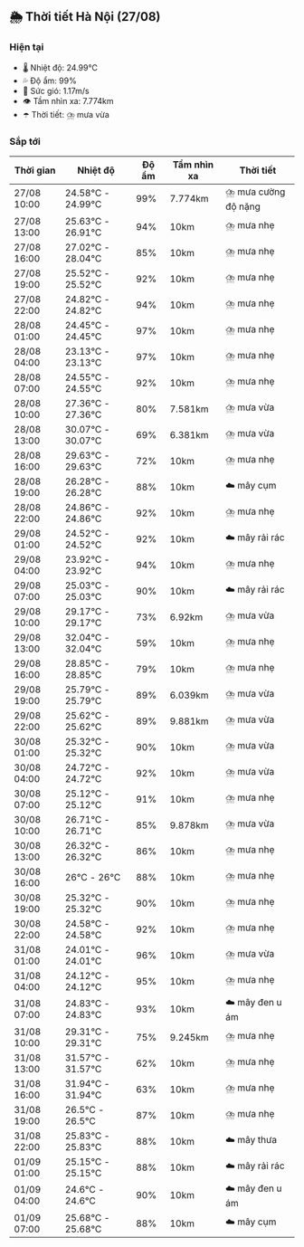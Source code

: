 ## 🌦️ Thời tiết Hà Nội (27/08)

### Hiện tại

- 🌡️ Nhiệt độ: 24.99℃
- 💦 Độ ẩm: 99%
- 💨 Sức gió: 1.17m/s
- 👁️ Tầm nhìn xa: 7.774km
- ☂️ Thời tiết: ⛈️ mưa vừa

### Sắp tới

| Thời gian | Nhiệt độ | Độ ẩm | Tầm nhìn xa | Thời tiết |
| --- | --- | --- | --- | --- |
| 27/08 10:00 | 24.58℃ - 24.99℃ | 99% | 7.774km | ⛈️ mưa cường độ nặng |
| 27/08 13:00 | 25.63℃ - 26.91℃ | 94% | 10km | ⛈️ mưa nhẹ |
| 27/08 16:00 | 27.02℃ - 28.04℃ | 85% | 10km | ⛈️ mưa nhẹ |
| 27/08 19:00 | 25.52℃ - 25.52℃ | 92% | 10km | ⛈️ mưa nhẹ |
| 27/08 22:00 | 24.82℃ - 24.82℃ | 94% | 10km | ⛈️ mưa nhẹ |
| 28/08 01:00 | 24.45℃ - 24.45℃ | 97% | 10km | ⛈️ mưa nhẹ |
| 28/08 04:00 | 23.13℃ - 23.13℃ | 97% | 10km | ⛈️ mưa nhẹ |
| 28/08 07:00 | 24.55℃ - 24.55℃ | 92% | 10km | ⛈️ mưa nhẹ |
| 28/08 10:00 | 27.36℃ - 27.36℃ | 80% | 7.581km | ⛈️ mưa vừa |
| 28/08 13:00 | 30.07℃ - 30.07℃ | 69% | 6.381km | ⛈️ mưa vừa |
| 28/08 16:00 | 29.63℃ - 29.63℃ | 72% | 10km | ⛈️ mưa nhẹ |
| 28/08 19:00 | 26.28℃ - 26.28℃ | 88% | 10km | ☁️ mây cụm |
| 28/08 22:00 | 24.86℃ - 24.86℃ | 92% | 10km | ⛈️ mưa nhẹ |
| 29/08 01:00 | 24.52℃ - 24.52℃ | 92% | 10km | ☁️ mây rải rác |
| 29/08 04:00 | 23.92℃ - 23.92℃ | 94% | 10km | ⛈️ mưa nhẹ |
| 29/08 07:00 | 25.03℃ - 25.03℃ | 90% | 10km | ☁️ mây rải rác |
| 29/08 10:00 | 29.17℃ - 29.17℃ | 73% | 6.92km | ⛈️ mưa vừa |
| 29/08 13:00 | 32.04℃ - 32.04℃ | 59% | 10km | ⛈️ mưa nhẹ |
| 29/08 16:00 | 28.85℃ - 28.85℃ | 79% | 10km | ⛈️ mưa nhẹ |
| 29/08 19:00 | 25.79℃ - 25.79℃ | 89% | 6.039km | ⛈️ mưa vừa |
| 29/08 22:00 | 25.62℃ - 25.62℃ | 89% | 9.881km | ⛈️ mưa vừa |
| 30/08 01:00 | 25.32℃ - 25.32℃ | 90% | 10km | ⛈️ mưa vừa |
| 30/08 04:00 | 24.72℃ - 24.72℃ | 92% | 10km | ⛈️ mưa vừa |
| 30/08 07:00 | 25.12℃ - 25.12℃ | 91% | 10km | ⛈️ mưa nhẹ |
| 30/08 10:00 | 26.71℃ - 26.71℃ | 85% | 9.878km | ⛈️ mưa vừa |
| 30/08 13:00 | 26.32℃ - 26.32℃ | 86% | 10km | ⛈️ mưa nhẹ |
| 30/08 16:00 | 26℃ - 26℃ | 88% | 10km | ⛈️ mưa nhẹ |
| 30/08 19:00 | 25.32℃ - 25.32℃ | 90% | 10km | ⛈️ mưa nhẹ |
| 30/08 22:00 | 24.58℃ - 24.58℃ | 92% | 10km | ⛈️ mưa nhẹ |
| 31/08 01:00 | 24.01℃ - 24.01℃ | 96% | 10km | ⛈️ mưa vừa |
| 31/08 04:00 | 24.12℃ - 24.12℃ | 95% | 10km | ⛈️ mưa nhẹ |
| 31/08 07:00 | 24.83℃ - 24.83℃ | 93% | 10km | ☁️ mây đen u ám |
| 31/08 10:00 | 29.31℃ - 29.31℃ | 75% | 9.245km | ⛈️ mưa nhẹ |
| 31/08 13:00 | 31.57℃ - 31.57℃ | 62% | 10km | ⛈️ mưa nhẹ |
| 31/08 16:00 | 31.94℃ - 31.94℃ | 63% | 10km | ⛈️ mưa nhẹ |
| 31/08 19:00 | 26.5℃ - 26.5℃ | 87% | 10km | ⛈️ mưa nhẹ |
| 31/08 22:00 | 25.83℃ - 25.83℃ | 88% | 10km | ☁️ mây thưa |
| 01/09 01:00 | 25.15℃ - 25.15℃ | 88% | 10km | ☁️ mây rải rác |
| 01/09 04:00 | 24.6℃ - 24.6℃ | 90% | 10km | ☁️ mây đen u ám |
| 01/09 07:00 | 25.68℃ - 25.68℃ | 88% | 10km | ☁️ mây cụm |
